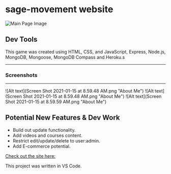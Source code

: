 # sage-movement website

![Main Page Image](https://i.imgur.com/mudlM2B.png)




## Dev Tools
This game was created using HTML, CSS, and JavaScript, Express, Node.js, MongoDB, Mongoose, MongoDB Compass and Heroku.s

-----------------------------------------------------------------------------------------------
### Screenshots
-----------------------------------------------------------------------------------------------
![Alt text](Screen Shot 2021-01-15 at 8.59.48 AM.png "About Me")
![Alt text](Screen Shot 2021-01-15 at 8.59.48 AM.png "About Me")
![Alt text](Screen Shot 2021-01-15 at 8.59.59 AM.png "About Me")


Potential New Features & Dev Work
------------------------------------------------------------------------------------------------
- Build out update functionality.
- Add videos and courses content.
- Restrict edit/update/delete to user:admin.
- Add E-commerce potential.

[Check out the site here:](https://sage-movements.herokuapp.com/)

This project was written in VS Code.
 
